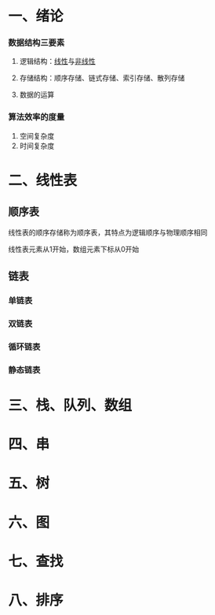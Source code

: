 # 一、绪论

### 数据结构三要素 	

1. 逻辑结构：<u>线性</u>与<u>非线性</u>

2. 存储结构：顺序存储、链式存储、索引存储、散列存储

3. 数据的运算

###  算法效率的度量

1. 空间复杂度	
2. 时间复杂度

# 二、线性表

## 顺序表

线性表的顺序存储称为顺序表，其特点为逻辑顺序与物理顺序相同

线性表元素从1开始，数组元素下标从0开始

## 链表

### 单链表

### 双链表

### 循环链表

### 静态链表



# 三、栈、队列、数组

# 四、串

# 五、树

# 六、图

# 七、查找

 # 八、排序





